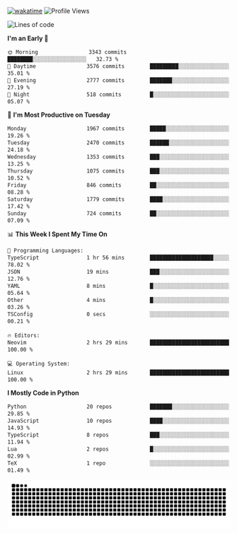 [![wakatime](https://wakatime.com/badge/user/b920b284-3cde-4cd4-b72e-f7f22d050b16.svg)](https://wakatime.com/@b920b284-3cde-4cd4-b72e-f7f22d050b16)
![Profile Views](http://img.shields.io/badge/Profile%20Views-4586-blue)
<!--START_SECTION:waka-->
![Lines of code](https://img.shields.io/badge/From%20Hello%20World%20I%27ve%20Written-9.1%20million%20lines%20of%20code-blue)

**I'm an Early 🐤** 

```text
🌞 Morning                3343 commits        ████████░░░░░░░░░░░░░░░░░   32.73 % 
🌆 Daytime                3576 commits        █████████░░░░░░░░░░░░░░░░   35.01 % 
🌃 Evening                2777 commits        ███████░░░░░░░░░░░░░░░░░░   27.19 % 
🌙 Night                  518 commits         █░░░░░░░░░░░░░░░░░░░░░░░░   05.07 % 
```
📅 **I'm Most Productive on Tuesday** 

```text
Monday                   1967 commits        █████░░░░░░░░░░░░░░░░░░░░   19.26 % 
Tuesday                  2470 commits        ██████░░░░░░░░░░░░░░░░░░░   24.18 % 
Wednesday                1353 commits        ███░░░░░░░░░░░░░░░░░░░░░░   13.25 % 
Thursday                 1075 commits        ███░░░░░░░░░░░░░░░░░░░░░░   10.52 % 
Friday                   846 commits         ██░░░░░░░░░░░░░░░░░░░░░░░   08.28 % 
Saturday                 1779 commits        ████░░░░░░░░░░░░░░░░░░░░░   17.42 % 
Sunday                   724 commits         ██░░░░░░░░░░░░░░░░░░░░░░░   07.09 % 
```


📊 **This Week I Spent My Time On** 

```text
💬 Programming Languages: 
TypeScript               1 hr 56 mins        ████████████████████░░░░░   78.02 % 
JSON                     19 mins             ███░░░░░░░░░░░░░░░░░░░░░░   12.76 % 
YAML                     8 mins              █░░░░░░░░░░░░░░░░░░░░░░░░   05.64 % 
Other                    4 mins              █░░░░░░░░░░░░░░░░░░░░░░░░   03.26 % 
TSConfig                 0 secs              ░░░░░░░░░░░░░░░░░░░░░░░░░   00.21 % 

🔥 Editors: 
Neovim                   2 hrs 29 mins       █████████████████████████   100.00 % 

💻 Operating System: 
Linux                    2 hrs 29 mins       █████████████████████████   100.00 % 
```

**I Mostly Code in Python** 

```text
Python                   20 repos            ███████░░░░░░░░░░░░░░░░░░   29.85 % 
JavaScript               10 repos            ████░░░░░░░░░░░░░░░░░░░░░   14.93 % 
TypeScript               8 repos             ███░░░░░░░░░░░░░░░░░░░░░░   11.94 % 
Lua                      2 repos             █░░░░░░░░░░░░░░░░░░░░░░░░   02.99 % 
TeX                      1 repo              ░░░░░░░░░░░░░░░░░░░░░░░░░   01.49 % 
```




<!--END_SECTION:waka-->
![Snake animation](https://raw.githubusercontent.com/timmypidashev/timmypidashev/main/commits.svg)
